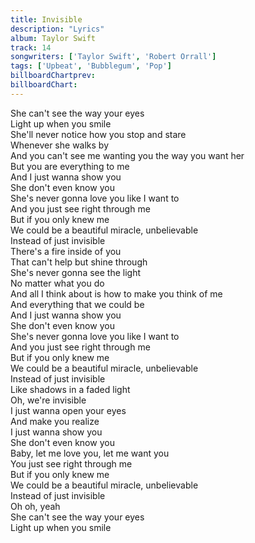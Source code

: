 ```yaml
---
title: Invisible
description: "Lyrics"
album: Taylor Swift
track: 14
songwriters: ['Taylor Swift', 'Robert Orrall']
tags: ['Upbeat', 'Bubblegum', 'Pop']
billboardChartprev: 
billboardChart: 
---
```

She can't see the way your eyes <br />
Light up when you smile <br />
She'll never notice how you stop and stare <br />
Whenever she walks by <br />
And you can't see me wanting you the way you want her <br />
But you are everything to me <br />
And I just wanna show you <br />
She don't even know you <br />
She's never gonna love you like I want to <br />
And you just see right through me <br />
But if you only knew me <br />
We could be a beautiful miracle, unbelievable <br />
Instead of just invisible <br />
There's a fire inside of you <br />
That can't help but shine through <br />
She's never gonna see the light <br />
No matter what you do <br />
And all I think about is how to make you think of me <br />
And everything that we could be <br />
And I just wanna show you <br />
She don't even know you <br />
She's never gonna love you like I want to <br />
And you just see right through me <br />
But if you only knew me <br />
We could be a beautiful miracle, unbelievable <br />
Instead of just invisible <br />
Like shadows in a faded light <br />
Oh, we're invisible <br />
I just wanna open your eyes <br />
And make you realize <br />
I just wanna show you <br />
She don't even know you <br />
Baby, let me love you, let me want you <br />
You just see right through me <br />
But if you only knew me <br />
We could be a beautiful miracle, unbelievable <br />
Instead of just invisible <br />
Oh oh, yeah <br />
She can't see the way your eyes <br />
Light up when you smile <br />
